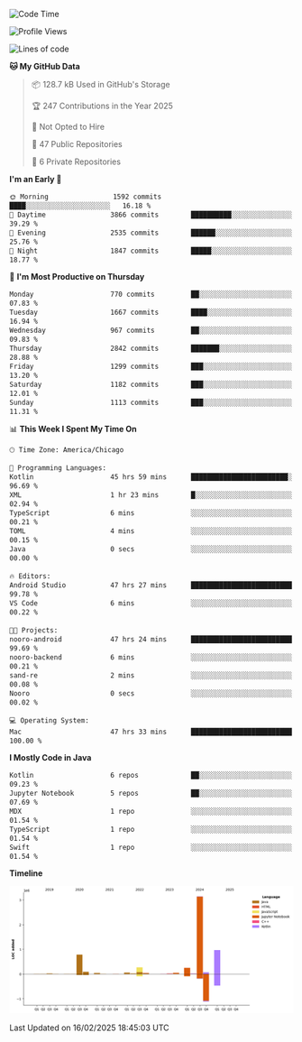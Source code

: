 <!--START_SECTION:waka-->
![Code Time](http://img.shields.io/badge/Code%20Time-1%2C010%20hrs%2012%20mins-blue)

![Profile Views](http://img.shields.io/badge/Profile%20Views-0-blue)

![Lines of code](https://img.shields.io/badge/From%20Hello%20World%20I%27ve%20Written-5.8%20million%20lines%20of%20code-blue)

**🐱 My GitHub Data** 

> 📦 128.7 kB Used in GitHub's Storage 
 > 
> 🏆 247 Contributions in the Year 2025
 > 
> 🚫 Not Opted to Hire
 > 
> 📜 47 Public Repositories 
 > 
> 🔑 6 Private Repositories 
 > 
**I'm an Early 🐤** 

```text
🌞 Morning                1592 commits        ████░░░░░░░░░░░░░░░░░░░░░   16.18 % 
🌆 Daytime                3866 commits        ██████████░░░░░░░░░░░░░░░   39.29 % 
🌃 Evening                2535 commits        ██████░░░░░░░░░░░░░░░░░░░   25.76 % 
🌙 Night                  1847 commits        █████░░░░░░░░░░░░░░░░░░░░   18.77 % 
```
📅 **I'm Most Productive on Thursday** 

```text
Monday                   770 commits         ██░░░░░░░░░░░░░░░░░░░░░░░   07.83 % 
Tuesday                  1667 commits        ████░░░░░░░░░░░░░░░░░░░░░   16.94 % 
Wednesday                967 commits         ██░░░░░░░░░░░░░░░░░░░░░░░   09.83 % 
Thursday                 2842 commits        ███████░░░░░░░░░░░░░░░░░░   28.88 % 
Friday                   1299 commits        ███░░░░░░░░░░░░░░░░░░░░░░   13.20 % 
Saturday                 1182 commits        ███░░░░░░░░░░░░░░░░░░░░░░   12.01 % 
Sunday                   1113 commits        ███░░░░░░░░░░░░░░░░░░░░░░   11.31 % 
```


📊 **This Week I Spent My Time On** 

```text
🕑︎ Time Zone: America/Chicago

💬 Programming Languages: 
Kotlin                   45 hrs 59 mins      ████████████████████████░   96.69 % 
XML                      1 hr 23 mins        █░░░░░░░░░░░░░░░░░░░░░░░░   02.94 % 
TypeScript               6 mins              ░░░░░░░░░░░░░░░░░░░░░░░░░   00.21 % 
TOML                     4 mins              ░░░░░░░░░░░░░░░░░░░░░░░░░   00.15 % 
Java                     0 secs              ░░░░░░░░░░░░░░░░░░░░░░░░░   00.00 % 

🔥 Editors: 
Android Studio           47 hrs 27 mins      █████████████████████████   99.78 % 
VS Code                  6 mins              ░░░░░░░░░░░░░░░░░░░░░░░░░   00.22 % 

🐱‍💻 Projects: 
nooro-android            47 hrs 24 mins      █████████████████████████   99.69 % 
nooro-backend            6 mins              ░░░░░░░░░░░░░░░░░░░░░░░░░   00.21 % 
sand-re                  2 mins              ░░░░░░░░░░░░░░░░░░░░░░░░░   00.08 % 
Nooro                    0 secs              ░░░░░░░░░░░░░░░░░░░░░░░░░   00.02 % 

💻 Operating System: 
Mac                      47 hrs 33 mins      █████████████████████████   100.00 % 
```

**I Mostly Code in Java** 

```text
Kotlin                   6 repos             ██░░░░░░░░░░░░░░░░░░░░░░░   09.23 % 
Jupyter Notebook         5 repos             ██░░░░░░░░░░░░░░░░░░░░░░░   07.69 % 
MDX                      1 repo              ░░░░░░░░░░░░░░░░░░░░░░░░░   01.54 % 
TypeScript               1 repo              ░░░░░░░░░░░░░░░░░░░░░░░░░   01.54 % 
Swift                    1 repo              ░░░░░░░░░░░░░░░░░░░░░░░░░   01.54 % 
```



**Timeline**

![Lines of Code chart](https://raw.githubusercontent.com/phanijsp/phanijsp/main/assets/bar_graph.png)


 Last Updated on 16/02/2025 18:45:03 UTC
<!--END_SECTION:waka-->
